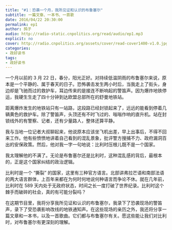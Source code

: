 ```yaml
---
title: "#1：恐袭一个月，我所见证和认识的布鲁塞尔"
subtitle: 一篇文章、一本书、一首歌
date: 2016/04/22 20:30:00
permalink: ep1
author: 鸽子
audio: http://radio-static.cnpolitics.org/read/audio/ep1.mp3
explicit: no
cover: http://radio.cnpolitics.org/assets/cover/read-cover1400-v1.0.jpg
categories:
- 政好读书
tags:
- 政好读书
---
```


一个月以前的 3 月 22 日，春分，阳光正好。对持续低温阴雨的布鲁塞尔来说，原本是一个平静的、属于春天的日子。恐怖袭击发生两小时后，当我走上了街头，身边却是飞驰而过的救护车，耳边传来的是接连不断响起的警笛声。因为爆炸地铁停运，我硬生生走了四十分钟到达欧盟总部所在的舒曼地铁站。

距离爆炸发生的地铁站只有一站路，这段路已经封锁起来了，远远的能看到停着几辆黄色的救护车。除了警笛声，头顶还有不时飞过的、嗡嗡作响的直升机。站在封锁线外的有警察、记者，还有少量路人，整体还算平静。

我与当地一位记者大叔聊起来，他说原本应该坐飞机出差，早上出事后，不得不回来工作。他有些愤愤地讲着自己看到的混乱景象，批评警方搜捕不力、政府漏洞百出的安保政策。然后，他对我一字一句地说：比利时压根儿既不是一个国家。

我太理解他的不满了。无论是布鲁塞尔还是比利时，这种混乱感的背后，最根本的，正是这个国家纠结的政治逻辑。

比利时是一个 “撕裂” 的国家，这里有三种官方语言。北部讲弗拉芒语和南部法语的两大语言群体，上百年来都在为何时何地说何种语言而争论不休。就在几年前，比利时在 589 天内处于无政府状态，时间之长一度打破了世界纪录。比利时这个棘手而破碎的社会，真的有可能分裂吗？

在这期节目里，我将分享我所见证和认识的布鲁塞尔，我录下了恐袭现场的警笛声，录下了受恐袭影响改线的地铁通知声。在这些现场的亲历之外，我还将分享一篇文章和一本书，以及一首歌曲。它们都与布鲁塞尔有关。愿这些能让我们对比利时，对布鲁塞尔有更深刻的理解。

